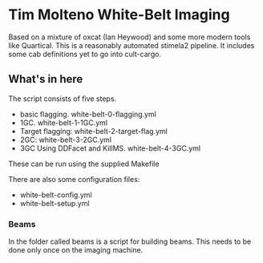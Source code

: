 # Tim Molteno White-Belt Imaging

Based on a mixture of oxcat (Ian Heywood) and some more modern tools like Quartical. This is a reasonably automated stimela2 pipeline. It includes some cab definitions yet to go into cult-cargo.

## What's in here

The script consists of five steps.

* basic flagging. white-belt-0-flagging.yml
* 1GC. white-belt-1-1GC.yml
* Target flagging: white-belt-2-target-flag.yml
* 2GC: white-belt-3-2GC.yml
* 3GC Using DDFacet and KillMS. white-belt-4-3GC.yml

These can be run using the supplied Makefile

There are also some configuration files:

* white-belt-config.yml
* white-belt-setup.yml

### Beams

In the folder called beams is a script for building beams. This needs to be done only once on the imaging machine.
